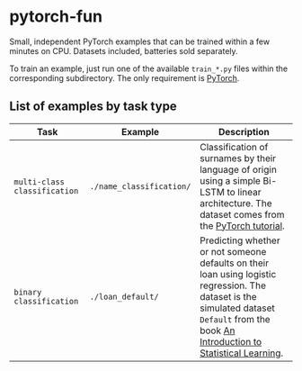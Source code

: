 # pytorch-fun

Small, independent PyTorch examples that can be trained within a few minutes on CPU.
Datasets included, batteries sold separately.

To train an example, just run one of the available `train_*.py` files within the corresponding subdirectory.
The only requirement is [PyTorch](https://pytorch.org/).

## List of examples by task type

| Task | Example | Description |
|------|--------------|-------------|
| `multi-class classification` | `./name_classification/` | Classification of surnames by their language of origin using a simple Bi-LSTM to linear architecture. The dataset comes from the [PyTorch tutorial](https://pytorch.org/tutorials/intermediate/char_rnn_classification_tutorial.html). |
| `binary classification` | `./loan_default/` | Predicting whether or not someone defaults on their loan using logistic regression. The dataset is the simulated dataset `Default` from the book [An Introduction to Statistical Learning](http://www-bcf.usc.edu/~gareth/ISL/index.html). |
